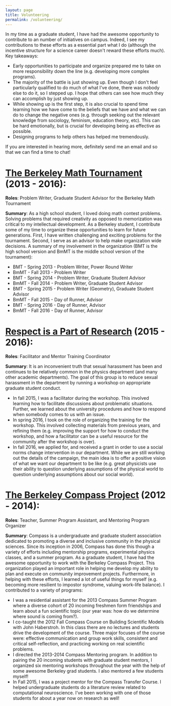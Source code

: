 ```yaml
---
layout: page
title: Volunteering
permalink: /volunteering/
---
```


In my time as a graduate student, I have had the awesome opportunity to
contribute to an number of initiatives on campus. Indeed, I see my
contributions to these efforts as a essential part what I do (although the
incentive structure for a science career doesn't reward these efforts much).
Key takeaways:

- Early opportunities to participate and organize prepared me to take on more
  responsibility down the line (e.g. developing more complex programs).
- The majority of the battle is just showing up. Even though I don't feel
  particularly qualified to do much of what I've done, there was nobody else to
  do it, so I stepped up.  I hope that others can see how much they can
  accomplish by just showing up.
- While showing up is the first step, it is also crucial to spend time
  learning how we have come to the beliefs that we have and what we can do to
  change the negative ones (e.g. through seeking out the relevant knowledge
  from sociology, feminism, education theory, etc). This can be hard
  emotionally, but is crucial for developing being as effective as possible.
- Designing programs to help others has helped me tremendously.

If you are interested in hearing more, definitely send me an email and so that
we can find a time to chat!


# [The Berkeley Math Tournament][bmt] (2013 - 2016):

**Roles**: Problem Writer, Graduate Student Advisor for the Berkeley Math Tournament

**Summary**: As a high school student, I loved doing math contest problems.
Solving problems that required creativity as opposed to memorization was
critical to my intellectual development. As a Berkeley student, I contribute
some of my time to organize these opportunities to learn for future
generations. First, I have written challenging and exciting problems for the
tournament. Second, I serve as an advisor to help make organization wide
decisions. A summary of my involvement in the organization (BMT is the high
school version and BmMT is the middle school version of the tournament):

- BMT - Spring 2013 - Problem Writer, Power Round Writer
- BmMT - Fall 2013 - Problem Writer
- BMT - Spring 2014 - Problem Writer, Graduate Student Advisor
- BmMT - Fall 2014 - Problem Writer, Graduate Student Advisor
- BMT - Spring 2015 - Problem Writer (Geometry), Graduate Student Advisor
- BmMT - Fall 2015 - Day of Runner, Advisor
- BMT - Spring 2016 - Day of Runner, Advisor
- BmMT - Fall 2016 - Day of Runner, Advisor


# [ Respect is a Part of Research][rpr] (2015 - 2016):

**Roles**: Facilitator and Mentor Training Coordinator

**Summary**: It is an inconvenient truth that sexual harassment has been and
continues to be relatively common in the physics department (and many other
academic departments). The goal of this group is to reduce sexual harassment in
the department by running a workshop on appropriate graduate student conduct.

- In fall 2015, I was a facilitator during the workshop. This involved learning
  how to facilitate discussions about problematic situations. Further, we
  learned about the university procedures and how to respond when somebody
  comes to us with an issue.
- In spring 2016, I took on the role of organizing the training for the
  workshop. This involved collecting materials from previous years, and
  refining them (e.g. improving the support for how to conduct the workshop,
  and how a facilitator can be a useful resource for the community after the
  workshop is over).
- In fall 2016, we applied for, and received a grant in order to use a social
  norms change intervention in our department. While we are still working out
  the details of the campaign, the main idea is to offer a positive vision of
  what we want our department to be like (e.g. great physicists use their
  ability to question underlying assumptions of the physical world to question
  underlying assumptions about our social world).


# [The Berkeley Compass Project][compass] (2012 - 2014):

**Roles**: Teacher, Summer Program Assistant, and Mentoring Program Organizer

**Summary**: Compass is a undergraduate and graduate student association
dedicated to promoting a diverse and inclusive community in the physical
sciences.  Since its inception in 2006, Compass has done this though a variety
of efforts including mentorship programs, experimental physics classes, and a
summer program. As a graduate student, I have had the awesome opportunity to
work with the Berkeley Compass Project. This organization played an important
role in helping me develop my ability to plan and execute on community
improvement projects. Furthermore, in helping with these efforts, I learned a
lot of useful things for myself (e.g. becoming more resilient to impostor
syndrome, valuing work-life balance). I contributed to a variety of programs:

- I was a residential assistant for the 2013 Compass Summer Program where a
  diverse cohort of 20 incoming freshmen form friendships and learn about a fun
  scientific topic (our year was: how do we determine where sound is coming
  from?).
- I co-taught the 2012 Fall Compass Course on Building Scientific Models with
  John Haberstroh. In this class there are no lectures and students drive the
  development of the course. Three major focuses of the course were: effective
  communication and group work skills, consistent and critical self-reflection,
  and practicing working on real scientific problems.
- I directed the 2013-2014 Compass Mentoring program. In addition to pairing
  the 20 incoming students with graduate student mentors, I organized six
  mentoring workshops throughout the year with the help of some awesome
  Berkeley grad students. I also mentored a few students myself!
- In Fall 2015, I was a project mentor for the Compass Transfer Course. I
  helped undergraduate students do a literature review related to computational
  neuroscience. I've been working with one of those students for about a year
  now on research as well!



[bmt]: https://bmt.berkeley.edu/
[rpr]: http://www.respectispartofresearch.com/
[compass]: http://www.berkeleycompassproject.org/
